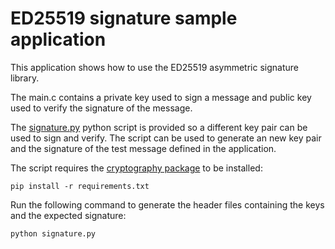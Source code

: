 # ED25519 signature sample application

This application shows how to use the ED25519 asymmetric signature library.

The main.c contains a private key used to sign a message and public key used to
verify the signature of the message.

The [signature.py](https://github.com/DotBots/Dotbot-firmware/tree/main/projects/01crypto_ed25519/signature.py)
python script is provided so a different key
pair can be used to sign and verify. The script can be used to generate an new
key pair and the signature of the test message defined in the application.

The script requires the
[cryptography package](https://pypi.org/project/cryptography/) to be installed:

```
pip install -r requirements.txt
```

Run the following command to generate the header files containing the keys
and the expected signature:

```
python signature.py
```
